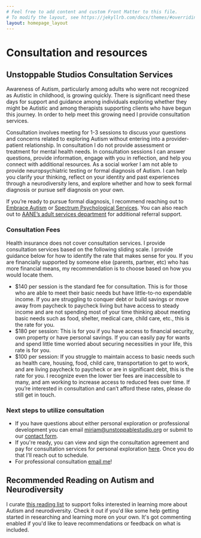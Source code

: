 ```yaml
---
# Feel free to add content and custom Front Matter to this file.
# To modify the layout, see https://jekyllrb.com/docs/themes/#overriding-theme-defaults
layout: homepage_layout
---
```

# Consultation and resources

## Unstoppable Studios Consultation Services
Awareness of Autism, particularly among adults who were not recognized as Autistic in childhood, is growing quickly. There is significant need these days for support and guidance among individuals exploring whether they might be Autistic and among therapists supporting clients who have begun this journey. In order to help meet this growing need I provide consultation services. 

Consultation involves meeting for 1-3 sessions to discuss your questions and concerns related to exploring Autism without entering into a provider-patient relationship. In consultation I do not provide assessment or treatment for mental health needs. In consultation sessions I can answer questions, provide information, engage with you in reflection, and help you connect with additional resources. As a social worker I am not able to provide neuropsychiatric testing or formal diagnosis of Autism. I can help you clarify your thinking, reflect on your identity and past experiences through a neurodiversity lens, and explore whether and how to seek formal diagnosis or pursue self diagnosis on your own. 

If you’re ready to pursue formal diagnosis, I recommend reaching out to [Embrace Autism](https://embrace-autism.com/) or [Spectrum Psychological Services](http://spectrumpsychservices.com/). You can also reach out to [AANE’s adult services department](https://www.aane.org/resources/adults/) for additional referral support. 

### Consultation Fees 
Health insurance does not cover consultation services. I provide consultation services based on the following sliding scale. I provide guidance below for how to identify the rate that makes sense for you. If you are financially supported by someone else (parents, partner, etc) who has more financial means, my recommendation is to choose based on how you would locate them.
- $140 per session is the standard fee for consultation. This is for those who are able to meet their basic needs but have little-to-no expendable income. If you are struggling to conquer debt or build savings or move away from paycheck to paycheck living but have access to steady income and are not spending most of your time thinking about meeting basic needs such as food, shelter, medical care, child care, etc., this is the rate for you. 
- $180 per session: This is for you if you have access to financial security, own property or have personal savings. If you can easily pay for wants and spend little time worried about securing necessities in your life, this rate is for you.
- $100 per session: If you struggle to maintain access to basic needs such as health care, housing, food, child care, transportation to get to work, and are living paycheck to paycheck or are in significant debt, this is the rate for you. 
I recognize even the lower tier fees are inaccessible to many, and am working to increase access to reduced fees over time. If you’re interested in consultation and can’t afford these rates, please do still get in touch. 

### Next steps to utilize consultation
- If you have questions about either personal exploration or professional development you can email [miriam@unstoppablestudio.org](mailto:miriam@unstoppablestudio.org) or submit to our [contact form](contact.html).  
- If you're ready, you can view and sign the consultation agreement and pay for consultation services for personal exploration [here](https://form.jotform.com/222273617544153). Once you do that I'll reach out to schedule. 
- For professional consultation [email me](mailto:miriam@unstoppablestudio.org)!  

## Recommended Reading on Autism and Neurodiversity
I curate [this reading list](https://unstoppable-studio.notion.site/Recommended-Reading-on-Autism-and-Neurodiversity-ed06baa174b54411bbdf5f1727a4e37e) to support folks interested in learning more about Autism and neurodiversity. Check it out if you'd like some help getting started in researching and learning more on your own. It's got commenting enabled if you'd like to leave recommendations or feedback on what is included. 



